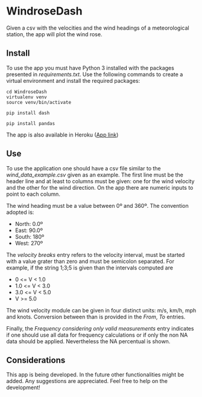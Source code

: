 # WindroseDash

Given a csv with the velocities and the wind headings of a meteorological station, the app will plot the wind rose.

## Install
To use the app you must have Python 3 installed with the packages presented in *requirements.txt*. Use the following commands to create a virtual environment and install the required packages:

```
cd WindroseDash
virtualenv venv
source venv/bin/activate

pip install dash

pip install pandas
```

The app is also available in Heroku ([App link](https://windrose-dash.herokuapp.com/))

## Use

To use the application one should have a csv file similar to the *wind_data_example.csv* given as an example. The first line must be the header line and at least to columns must be given: one for the wind velocity and the other for the wind direction. On the app there are numeric inputs to point to each column.

The wind heading must be a value between 0º and 360º. The convention adopted is:

* North: 0.0º
* East: 90.0º
* South: 180º
* West: 270º

The *velocity breaks* entry refers to the velocity interval, must be started with a value grater than zero and must be semicolon separated. For example, if the string 1;3;5 is given than the intervals computed are 

* 0 <= V < 1.0 
* 1.0 <= V < 3.0 
* 3.0 <= V < 5.0 
* V >= 5.0 

The wind velocity module can be given in four distinct units: m/s, km/h, mph and knots. Conversion between than is provided in the *From*, *To* entries.

Finally, the *Frequency considering only valid measurements* entry indicates if one should use all data for frequency calculations or if only the non NA data should be applied. Nevertheless the NA percentual is shown.

## Considerations

This app is being developed. In the future other functionalities might be added. Any suggestions are appreciated. Feel free to help on the development!

